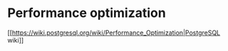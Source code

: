
# Performance optimization


[[https://wiki.postgresql.org/wiki/Performance_Optimization|PostgreSQL wiki]]